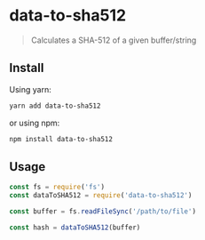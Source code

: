 # data-to-sha512

> Calculates a SHA-512 of a given buffer/string

## Install

Using yarn:
```sh
yarn add data-to-sha512
```

or using npm:
```sh
npm install data-to-sha512
```

## Usage

```javascript
const fs = require('fs')
const dataToSHA512 = require('data-to-sha512')

const buffer = fs.readFileSync('/path/to/file')

const hash = dataToSHA512(buffer)
```
